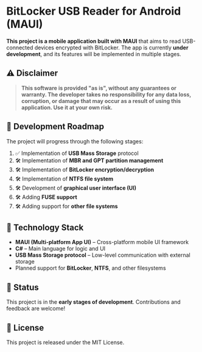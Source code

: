 # BitLocker USB Reader for Android (MAUI)

**This project is a mobile application built with MAUI** that aims to read USB-connected devices encrypted with BitLocker. The app is currently **under development**, and its features will be implemented in multiple stages.

## ⚠️ Disclaimer

> **This software is provided "as is", without any guarantees or warranty. The developer takes no responsibility for any data loss, corruption, or damage that may occur as a result of using this application. Use it at your own risk.**

## 🚧 Development Roadmap

The project will progress through the following stages:

1. ✅ Implementation of **USB Mass Storage** protocol
2. 🛠️ Implementation of **MBR and GPT partition management**
3. 🛠️ Implementation of **BitLocker encryption/decryption**
4. 🛠️ Implementation of **NTFS file system**
5. 🛠️ Development of **graphical user interface (UI)**
6. 🛠️ Adding **FUSE support**
7. 🛠️ Adding support for **other file systems**

## 🔧 Technology Stack

- **MAUI (Multi-platform App UI)** – Cross-platform mobile UI framework
- **C#** – Main language for logic and UI
- **USB Mass Storage protocol** – Low-level communication with external storage
- Planned support for **BitLocker**, **NTFS**, and other filesystems

## 📌 Status

This project is in the **early stages of development**. Contributions and feedback are welcome!

## 📜 License

This project is released under the MIT License.

